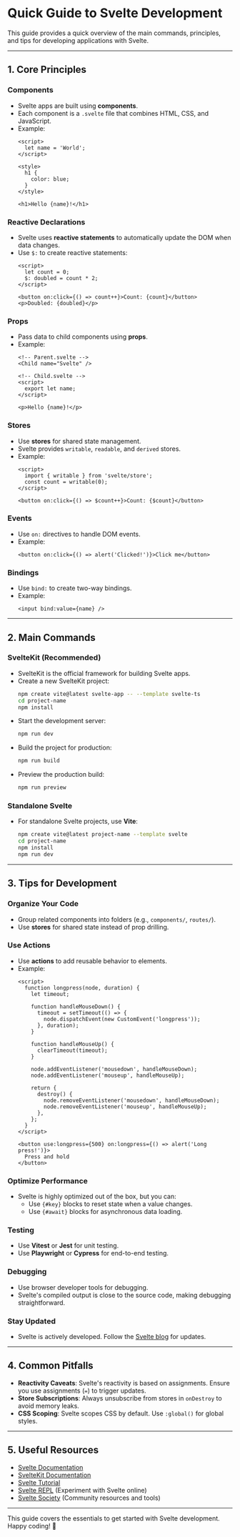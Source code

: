 # Quick Guide to Svelte Development

This guide provides a quick overview of the main commands, principles, and tips for developing applications with Svelte.

---

## **1. Core Principles**

### **Components**
- Svelte apps are built using **components**.
- Each component is a `.svelte` file that combines HTML, CSS, and JavaScript.
- Example:
  ```svelte
  <script>
    let name = 'World';
  </script>

  <style>
    h1 {
      color: blue;
    }
  </style>

  <h1>Hello {name}!</h1>
  ```

### **Reactive Declarations**
- Svelte uses **reactive statements** to automatically update the DOM when data changes.
- Use `$:` to create reactive statements:
  ```svelte
  <script>
    let count = 0;
    $: doubled = count * 2;
  </script>

  <button on:click={() => count++}>Count: {count}</button>
  <p>Doubled: {doubled}</p>
  ```

### **Props**
- Pass data to child components using **props**.
- Example:
  ```svelte
  <!-- Parent.svelte -->
  <Child name="Svelte" />

  <!-- Child.svelte -->
  <script>
    export let name;
  </script>

  <p>Hello {name}!</p>
  ```

### **Stores**
- Use **stores** for shared state management.
- Svelte provides `writable`, `readable`, and `derived` stores.
- Example:
  ```svelte
  <script>
    import { writable } from 'svelte/store';
    const count = writable(0);
  </script>

  <button on:click={() => $count++}>Count: {$count}</button>
  ```

### **Events**
- Use `on:` directives to handle DOM events.
- Example:
  ```svelte
  <button on:click={() => alert('Clicked!')}>Click me</button>
  ```

### **Bindings**
- Use `bind:` to create two-way bindings.
- Example:
  ```svelte
  <input bind:value={name} />
  ```

---

## **2. Main Commands**

### **SvelteKit (Recommended)**
- SvelteKit is the official framework for building Svelte apps.
- Create a new SvelteKit project:
  ```bash
  npm create vite@latest svelte-app -- --template svelte-ts
  cd project-name
  npm install
  ```
- Start the development server:
  ```bash
  npm run dev
  ```
- Build the project for production:
  ```bash
  npm run build
  ```
- Preview the production build:
  ```bash
  npm run preview
  ```

### **Standalone Svelte**
- For standalone Svelte projects, use **Vite**:
  ```bash
  npm create vite@latest project-name --template svelte
  cd project-name
  npm install
  npm run dev
  ```

---

## **3. Tips for Development**

### **Organize Your Code**
- Group related components into folders (e.g., `components/`, `routes/`).
- Use **stores** for shared state instead of prop drilling.

### **Use Actions**
- Use **actions** to add reusable behavior to elements.
- Example:
  ```svelte
  <script>
    function longpress(node, duration) {
      let timeout;

      function handleMouseDown() {
        timeout = setTimeout(() => {
          node.dispatchEvent(new CustomEvent('longpress'));
        }, duration);
      }

      function handleMouseUp() {
        clearTimeout(timeout);
      }

      node.addEventListener('mousedown', handleMouseDown);
      node.addEventListener('mouseup', handleMouseUp);

      return {
        destroy() {
          node.removeEventListener('mousedown', handleMouseDown);
          node.removeEventListener('mouseup', handleMouseUp);
        },
      };
    }
  </script>

  <button use:longpress={500} on:longpress={() => alert('Long press!')}>
    Press and hold
  </button>
  ```

### **Optimize Performance**
- Svelte is highly optimized out of the box, but you can:
  - Use `{#key}` blocks to reset state when a value changes.
  - Use `{#await}` blocks for asynchronous data loading.

### **Testing**
- Use **Vitest** or **Jest** for unit testing.
- Use **Playwright** or **Cypress** for end-to-end testing.

### **Debugging**
- Use browser developer tools for debugging.
- Svelte's compiled output is close to the source code, making debugging straightforward.

### **Stay Updated**
- Svelte is actively developed. Follow the [Svelte blog](https://svelte.dev/blog) for updates.

---

## **4. Common Pitfalls**

- **Reactivity Caveats**: Svelte's reactivity is based on assignments. Ensure you use assignments (`=`) to trigger updates.
- **Store Subscriptions**: Always unsubscribe from stores in `onDestroy` to avoid memory leaks.
- **CSS Scoping**: Svelte scopes CSS by default. Use `:global()` for global styles.

---

## **5. Useful Resources**

- [Svelte Documentation](https://svelte.dev/docs)
- [SvelteKit Documentation](https://kit.svelte.dev/docs)
- [Svelte Tutorial](https://svelte.dev/tutorial/basics)
- [Svelte REPL](https://svelte.dev/repl) (Experiment with Svelte online)
- [Svelte Society](https://sveltesociety.dev/) (Community resources and tools)

---

This guide covers the essentials to get started with Svelte development. Happy coding! 🚀